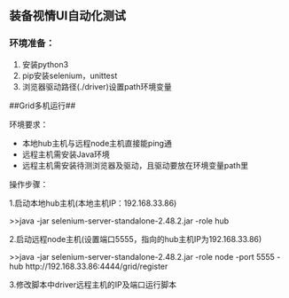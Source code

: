 ## 装备视情UI自动化测试
### 环境准备：
<ol>
<li> 安装python3
<li>pip安装selenium，unittest
<li>浏览器驱动路径(./driver)设置path环境变量
</ol>
<p>##Grid多机运行##
<p>环境要求：
<ul>
<li>本地hub主机与远程node主机直接能ping通
<li>远程主机需安装Java环境
<li>远程主机需安装待测浏览器及驱动，且驱动要放在环境变量path里
</ul>
<p>操作步骤：
<p>1.启动本地hub主机(本地主机IP：192.168.33.86)
<p>>>java -jar selenium-server-standalone-2.48.2.jar -role hub
<p>2.启动远程node主机(设置端口5555，指向的hub主机IP为192.168.33.86)
<p>>>java -jar selenium-server-standalone-2.48.2.jar -role node -port 5555 -hub http://192.168.33.86:4444/grid/register
<p>3.修改脚本中driver远程主机的IP及端口运行脚本
